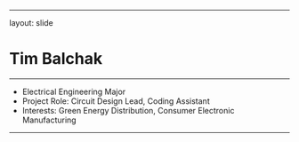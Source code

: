
-----
layout: slide
# Tim Balchak

-----

- Electrical Engineering Major 
- Project Role: Circuit Design Lead, Coding Assistant
- Interests: Green Energy Distribution, Consumer Electronic Manufacturing

------

